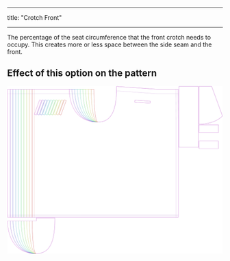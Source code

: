 ***

title: "Crotch Front"

***

The percentage of the seat circumference that the front crotch needs to occupy. This creates more or less space between the side seam and the front.

## Effect of this option on the pattern

![This image shows the effect of this option by superimposing several variants that have a different value for this option](waralee_crotchfront_sample.svg "Effect of this option on the pattern")
